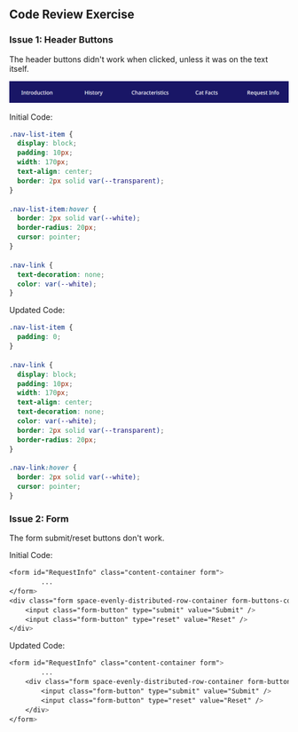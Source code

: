 ## Code Review Exercise

### Issue 1: Header Buttons

The header buttons didn't work when clicked, unless it was on the text itself.

![](header.png)

Initial Code:

```css
.nav-list-item {
  display: block;
  padding: 10px;
  width: 170px;
  text-align: center;
  border: 2px solid var(--transparent);
}

.nav-list-item:hover {
  border: 2px solid var(--white);
  border-radius: 20px;
  cursor: pointer;
}

.nav-link {
  text-decoration: none;
  color: var(--white);
}
```

Updated Code:

```css
.nav-list-item {
  padding: 0;
}

.nav-link {
  display: block;
  padding: 10px;
  width: 170px;
  text-align: center;
  text-decoration: none;
  color: var(--white);
  border: 2px solid var(--transparent);
  border-radius: 20px;
}

.nav-link:hover {
  border: 2px solid var(--white);
  cursor: pointer;
}
```

### Issue 2: Form

The form submit/reset buttons don't work.

Initial Code:
```css
<form id="RequestInfo" class="content-container form">
        ...
</form>
<div class="form space-evenly-distributed-row-container form-buttons-container">
    <input class="form-button" type="submit" value="Submit" />
    <input class="form-button" type="reset" value="Reset" />
</div>
```

Updated Code:

```css
<form id="RequestInfo" class="content-container form">
        ...
    <div class="form space-evenly-distributed-row-container form-buttons-container">
        <input class="form-button" type="submit" value="Submit" />
        <input class="form-button" type="reset" value="Reset" />
    </div>
</form>
```
